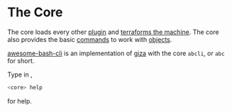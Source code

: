 # The Core

The core loads every other [plugin](plugins.md) and [terraforms the machine](terraform.md). The core also provides the basic [commands](../commands.md) to work with [objects](objects.md).

[awesome-bash-cli](https://github.com/kamangir/awesome-bash-cli) is an implementation of [giza](../README.md) with the core `abcli`, or `abc` for short.

Type in ,

```bash
<core> help
```

for help.
